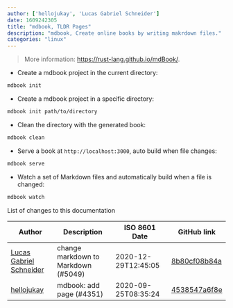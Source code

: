 ```yaml
---
author: ['hellojukay', 'Lucas Gabriel Schneider']
date: 1609242305
title: "mdbook, TLDR Pages"
description: "mdbook, Create online books by writing makrdown files."
categories: "linux"
---
```

> More information: <https://rust-lang.github.io/mdBook/>.

- Create a mdbook project in the current directory:

```bash
mdbook init
```

- Create a mdbook project in a specific directory:

```bash
mdbook init path/to/directory
```

- Clean the directory with the generated book:

```bash
mdbook clean
```

- Serve a book at `http://localhost:3000`, auto build when file changes:

```bash
mdbook serve
```

- Watch a set of Markdown files and automatically build when a file is changed:

```bash
mdbook watch
```
List of changes to this documentation


Author | Description | ISO 8601 Date | GitHub link
------|-----|-----|-----
[Lucas Gabriel Schneider](mailto:casdpa@gmail.com) | change markdown to Markdown (#5049) | 2020-12-29T12:45:05 | [8b80cf08b84a](https://github.com/tldr-pages/tldr/commit/8b80cf08b84aec781c99c2a42c7acf95bab446cf)
[hellojukay](mailto:licong@qianxin.com) | mdbook: add page (#4351) | 2020-09-25T08:35:24 | [4538547a6f8e](https://github.com/tldr-pages/tldr/commit/4538547a6f8e0d98b338bede68db41efe2486a14)

